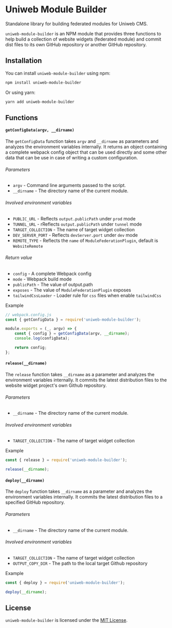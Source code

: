 # Uniweb Module Builder

Standalone library for building federated modules for Uniweb CMS.

`uniweb-module-builder` is an NPM module that provides three functions to help build a collection of website widgets (federated module) and commit dist files to its own GitHub repository or another GitHub repository.

## Installation

You can install `uniweb-module-builder` using npm:

```bash
npm install uniweb-module-builder
```

Or using yarn:

```bash
yarn add uniweb-module-builder
```

## Functions

#### `getConfigData(argv, __dirname)`

The `getConfigData` function takes `argv` and `__dirname` as parameters and analyzes the environment variables internally. It returns an object containing a complete webpack config object that can be used directly and some other data that can be use in case of writing a custom configuration.

###### Parameters

-   `argv` - Command line arguments passed to the script.
-   `__dirname` - The directory name of the current module.

###### Involved environment variables

-   `PUBLIC_URL` - Reflects `output.publicPath` under `prod` mode
-   `TUNNEL_URL` - rReflects `output.publicPath` under `tunnel` mode
-   `TARGET_COLLECTION` - The name of target widget collection
-   `DEV_SERVER_PORT` - Reflects `devServer.port` under `dev` mode
-   `REMOTE_TYPE` - Reflects the `name` of `ModuleFederationPlugin`, default is `WebsiteRemote`

###### Return value

-   `config` - A complete Webpack config
-   `mode` - Webpack build mode
-   `publicPath` - The value of output.path
-   `exposes` - The value of `ModuleFederationPlugin` exposes
-   `tailwindCssLoader` - Loader rule for `css` files when enable `tailwindCss`

Example

```javascript
// webpack.config.js
const { getConfigData } = require('uniweb-module-builder');

module.exports = (_, argv) => {
    const { config } = getConfigData(argv, __dirname);
    console.log(configData);

    return config;
};
```

#### `release(__dirname)`

The `release` function takes `__dirname` as a parameter and analyzes the environment variables internally. It commits the latest distribution files to the website widget project's own Github repository.

###### Parameters

-   `__dirname` - The directory name of the current module.

###### Involved environment variables

-   `TARGET_COLLECTION` - The name of target widget collection

Example

```javascript
const { release } = require('uniweb-module-builder');

release(__dirname);
```

#### `deploy(__dirname)`

The `deploy` function takes `__dirname` as a parameter and analyzes the environment variables internally. It commits the latest distribution files to a specified GitHub repository.

###### Parameters

-   `__dirname` - The directory name of the current module.

###### Involved environment variables

-   `TARGET_COLLECTION` - The name of target widget collection
-   `OUTPUT_COPY_DIR` - The path to the local target Github repository

Example

```javascript
const { deploy } = require('uniweb-module-builder');

deploy(__dirname);
```

## License

`uniweb-module-builder` is licensed under the [MIT License](https://opensource.org/licenses/MIT).
